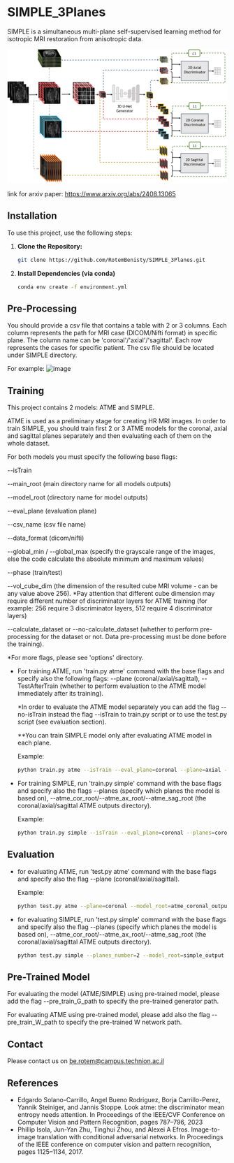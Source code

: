 # SIMPLE_3Planes
SIMPLE is a simultaneous multi-plane self-supervised learning method for isotropic MRI restoration from anisotropic data.

![image](figures/model_arch_with_loss.png)

link for arxiv paper: https://www.arxiv.org/abs/2408.13065

## Installation

To use this project, use the following steps:

1. **Clone the Repository:**
   ```sh
   git clone https://github.com/RotemBenisty/SIMPLE_3Planes.git
2. **Install Dependencies (via conda)**
   ```sh
   conda env create -f environment.yml
   
## Pre-Processing
You should provide a csv file that contains a table with 2 or 3 columns.
Each column represents the path for MRI case (DICOM/Nifti format) in specific plane. The column name can be 'coronal'/'axial'/'sagittal'.
Each row represents the cases for specific patient.
The csv file should be located under SIMPLE directory.

For example:
![image](figures/csv_file_example.png)
## Training
This project contains 2 models: ATME and SIMPLE.

ATME is used as a preliminary stage for creating HR MRI images. 
In order to train SIMPLE, you should train first 2 or 3 ATME models for the coronal, axial and sagittal planes separately and then evaluating each of them on the whole dataset.

For both models you must specify the following base flags: 

--isTrain

--main_root (main directory name for all models outputs)

--model_root (directory name for model outputs)

--eval_plane (evaluation plane)

--csv_name (csv file name)

--data_format (dicom/nifti)

--global_min / --global_max (specify the grayscale range of the images, else the code calculate the absolute minimum and maximum values)

--phase (train/test)

--vol_cube_dim (the dimension of the resulted cube MRI volume - can be any value above 256). *Pay attention that different cube dimension may require different number of discriminator layers for ATME training (for example: 256 require 3 discriminator layers, 512 require 4 discriminator layers)

--calculate_dataset or --no-calculate_dataset (whether to perform pre-processing for the dataset or not. Data pre-processing must be done before the training).

*For more flags, please see 'options' directory.

- For training ATME, run 'train.py atme' command with the base flags and specify also the following flags: --plane (coronal/axial/sagittal), --TestAfterTrain (whether to perform evaluation to the ATME model immediately after its training).

   *In order to evaluate the ATME model separately you can add the flag --no-isTrain instead the flag --isTrain to train.py script or to use the test.py script (see evaluation section).

   **You can train SIMPLE model only after evaluating ATME model in each plane.

   Example:

   ```sh
   python train.py atme --isTrain --eval_plane=coronal --plane=axial --main_root=outputs --model_root=atme_axial_output --csv_name=<file_name>.csv --vol_cube_dim=256 --data_format=nifti --calculate_dataset 
   ```

- For training SIMPLE, run 'train.py simple' command with the base flags and specify also the flags --planes (specify which planes the model is based on), --atme_cor_root/--atme_ax_root/--atme_sag_root (the coronal/axial/sagittal ATME outputs directory).

  Example:

   ```sh
   python train.py simple --isTrain --eval_plane=coronal --planes=coronal,axial,sagittal --main_root=outputs --model_root=simple_output --csv_name=<file_name>.csv --vol_cube_dim=256 --calculate_dataset --atme_cor_root=atme_cor_output --atme_ax_root=atme_ax_output --atme_sag_root=atme_sag_output 
   ```

## Evaluation
- for evaluating ATME, run 'test.py atme' command with the base flags and specify also the flag --plane (coronal/axial/sagittal).

  Example:

   ```sh
   python test.py atme --plane=coronal --model_root=atme_coronal_output --csv_name=<file_name>.csv --vol_cube_dim=256
   ```
- for evaluating SIMPLE, run 'test.py simple' command with the base flags and specify also the flag --planes (specify which planes the model is based on), --atme_cor_root/--atme_ax_root/--atme_sag_root (the coronal/axial/sagittal ATME outputs directory).
   ```sh
   python test.py simple --planes_number=2 --model_root=simple_output --csv_name=<file_name>.csv --vol_cube_dim=256
   ```

## Pre-Trained Model
For evaluating the model (ATME/SIMPLE) using pre-trained model, please add the flag --pre_train_G_path to specify the pre-trained generator path.

For evaluating ATME using pre-trained model, please add also the flag --pre_train_W_path to specify the pre-trained W network path.

## Contact

Please contact us on be.rotem@campus.technion.ac.il

## References
- Edgardo Solano-Carrillo, Angel Bueno Rodriguez, Borja Carrillo-Perez, Yannik Steiniger, and Jannis Stoppe. Look atme: the discriminator mean entropy needs attention. In Proceedings of the IEEE/CVF Conference on Computer Vision and Pattern Recognition, pages 787–796, 2023
- Phillip Isola, Jun-Yan Zhu, Tinghui Zhou, and Alexei A Efros. Image-to-image translation with conditional adversarial networks. In Proceedings of the IEEE conference on computer vision and pattern recognition, pages 1125–1134, 2017.
